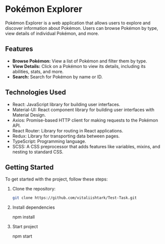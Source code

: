 # Pokémon Explorer

Pokémon Explorer is a web application that allows users to explore and discover information about Pokémon. Users can browse Pokémon by type, view details of individual Pokémon, and more.

## Features

- **Browse Pokémon:** View a list of Pokémon and filter them by type.
- **View Details:** Click on a Pokémon to view its details, including its abilities, stats, and more.
- **Search:** Search for Pokémon by name or ID.

## Technologies Used

- React: JavaScript library for building user interfaces.
- Material-UI: React component library for building user interfaces with Material Design.
- Axios: Promise-based HTTP client for making requests to the Pokémon API.
- React Router: Library for routing in React applications.
- Redux: Library for transporting data between pages.
- TypeScript: Programming language.
- SCSS: A CSS preprocessor that adds features like variables, mixins, and nesting to standard CSS. 

## Getting Started

To get started with the project, follow these steps:

1. Clone the repository:

   ```bash
   git clone https://github.com/vitaliishtark/Test-Task.git

2. Install dependencies

   npm install

3. Start project

   npm start
